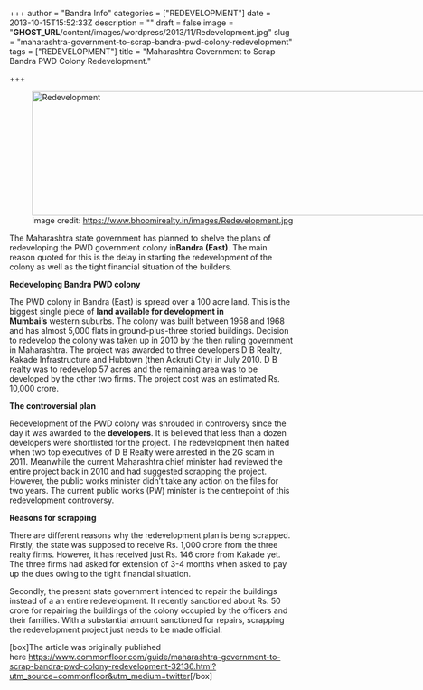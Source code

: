 +++
author = "Bandra Info"
categories = ["REDEVELOPMENT"]
date = 2013-10-15T15:52:33Z
description = ""
draft = false
image = "__GHOST_URL__/content/images/wordpress/2013/11/Redevelopment.jpg"
slug = "maharashtra-government-to-scrap-bandra-pwd-colony-redevelopment"
tags = ["REDEVELOPMENT"]
title = "Maharashtra Government to Scrap Bandra PWD Colony Redevelopment."

+++


<p><figure id="attachment_4746" aria-describedby="caption-attachment-4746" style="width: 972px" class="wp-caption aligncenter"><img loading="lazy" class="size-full wp-image-4746" alt="Redevelopment" src="https://i2.wp.com/bandra.info/wp-content/uploads/2013/11/Redevelopment.jpg?resize=850%2C220&#038;ssl=1" width="850" height="220" srcset="https://i2.wp.com/bandra.info/wp-content/uploads/2013/11/Redevelopment.jpg?w=972&amp;ssl=1 972w, https://i2.wp.com/bandra.info/wp-content/uploads/2013/11/Redevelopment.jpg?resize=300%2C77&amp;ssl=1 300w" sizes="(max-width: 850px) 100vw, 850px" data-recalc-dims="1" /><figcaption id="caption-attachment-4746" class="wp-caption-text">image credit: <a href="https://www.bhoomirealty.in/images/Redevelopment.jpg">https://www.bhoomirealty.in/images/Redevelopment.jpg</a></figcaption></figure></p>
<p style="text-align: left;">The Maharashtra state government has planned to shelve the plans of redeveloping the PWD government colony in<strong>Bandra (East)</strong>. The main reason quoted for this is the delay in starting the redevelopment of the colony as well as the tight financial situation of the builders.</p>
<p><strong>Redeveloping Bandra PWD colony</strong></p>
<p>The PWD colony in Bandra (East) is spread over a 100 acre land. This is the biggest single piece of <strong>land available for development in Mumbai’s</strong> western suburbs. The colony was built between 1958 and 1968 and has almost 5,000 flats in ground-plus-three storied buildings. Decision to redevelop the colony was taken up in 2010 by the then ruling government in Maharashtra. The project was awarded to three developers D B Realty, Kakade Infrastructure and Hubtown (then Ackruti City) in July 2010. D B realty was to redevelop 57 acres and the remaining area was to be developed by the other two firms. The project cost was an estimated Rs. 10,000 crore.</p>
<p><strong>The controversial plan</strong></p>
<p>Redevelopment of the PWD colony was shrouded in controversy since the day it was awarded to the <strong>developers</strong>. It is believed that less than a dozen developers were shortlisted for the project. The redevelopment then halted when two top executives of D B Realty were arrested in the 2G scam in 2011. Meanwhile the current Maharashtra chief minister had reviewed the entire project back in 2010 and had suggested scrapping the project. However, the public works minister didn’t take any action on the files for two years. The current public works (PW) minister is the centrepoint of this redevelopment controversy.</p>
<p><strong>Reasons for scrapping</strong></p>
<p>There are different reasons why the redevelopment plan is being scrapped. Firstly, the state was supposed to receive Rs. 1,000 crore from the three realty firms. However, it has received just Rs. 146 crore from Kakade yet. The three firms had asked for extension of 3-4 months when asked to pay up the dues owing to the tight financial situation.</p>
<p>Secondly, the present state government intended to repair the buildings instead of a an entire redevelopment. It recently sanctioned about Rs. 50 crore for repairing the buildings of the colony occupied by the officers and their families. With a substantial amount sanctioned for repairs, scrapping the redevelopment project just needs to be made official.</p>
<p>[box]The article was originally published here <a href="https://www.commonfloor.com/guide/maharashtra-government-to-scrap-bandra-pwd-colony-redevelopment-32136.html?utm_source=commonfloor&amp;utm_medium=twitter">https://www.commonfloor.com/guide/maharashtra-government-to-scrap-bandra-pwd-colony-redevelopment-32136.html?utm_source=commonfloor&amp;utm_medium=twitter</a>[/box]</p>



